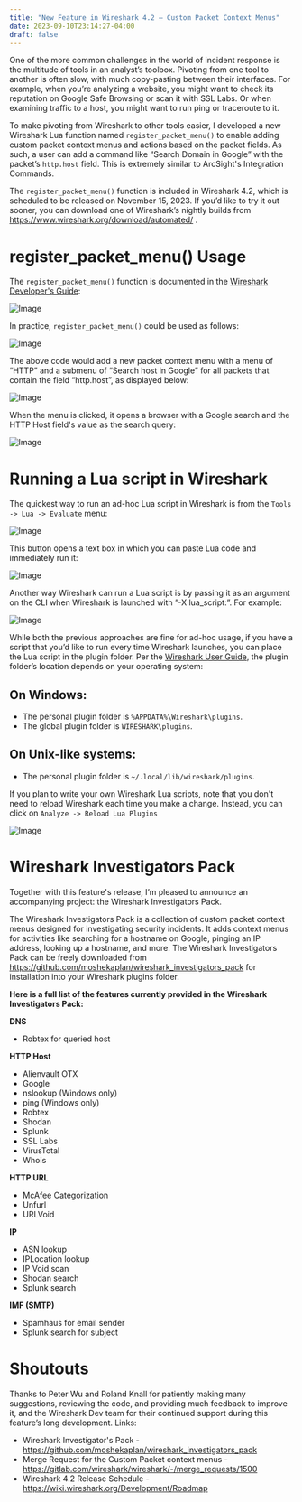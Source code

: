 ```yaml
---
title: "New Feature in Wireshark 4.2 – Custom Packet Context Menus"
date: 2023-09-10T23:14:27-04:00
draft: false
---
```


One of the more common challenges in the world of incident response is the multitude of tools in an analyst’s toolbox. Pivoting from one tool to another is often slow, with much copy-pasting between their interfaces. For example, when you’re analyzing a website, you might want to check its reputation on Google Safe Browsing or scan it with SSL Labs. Or when examining traffic to a host, you might want to run ping or traceroute to it.

To make pivoting from Wireshark to other tools easier, I developed a new Wireshark Lua function named ``register_packet_menu()`` to enable adding custom packet context menus and actions based on the packet fields. As such, a user can add a command like “Search Domain in Google” with the packet’s ``http.host`` field. This is extremely similar to ArcSight's Integration Commands.

The ``register_packet_menu()`` function is included in Wireshark 4.2, which is scheduled to be released on November 15, 2023. If you’d like to try it out sooner, you can download one of Wireshark’s nightly builds from https://www.wireshark.org/download/automated/ .

# register_packet_menu() Usage
The ``register_packet_menu()`` function is documented in the [Wireshark Developer's Guide](https://www.wireshark.org/docs/wsdg_html_chunked/lua_module_Gui.html#lua_fn_register_packet_menu_name__action___required_fields__):

![Image](image1.png "Wireshark Developers Guide entry for register_packet_menu()")

In practice, ``register_packet_menu()`` could be used as follows:

![Image](image2.png "Sample code for using register_packet_menu()")

The above code would add a new packet context menu with a menu of “HTTP” and a submenu of “Search host in Google” for all packets that contain the field “http.host”, as displayed below:

![Image](image3.png "Demonstration of a custom packet context menu")

When the menu is clicked, it opens a browser with a Google search and the HTTP Host field's value as the search query:

![Image](image4.png 'The result when the "Search host in Google" button is clicked')

# Running a Lua script in Wireshark
The quickest way to run an ad-hoc Lua script in Wireshark is from the ``Tools -> Lua -> Evaluate`` menu:

![Image](image5.png "Clicking Tools -> Lua -> Evaluate")

This button opens a text box in which you can paste Lua code and immediately run it:

![Image](image6.png "Evaluating Lua code for ad-hoc execution")

Another way Wireshark can run a Lua script is by passing it as an argument on the CLI when Wireshark is launched with ”-X lua_script:”. For example:

![Image](image7.png "Passing a Lua script to Wireshark")

While both the previous approaches are fine for ad-hoc usage, if you have a script that you’d like to run every time Wireshark launches, you can place the Lua script in the plugin folder. Per the [Wireshark User Guide](https://www.wireshark.org/docs/wsug_html_chunked/ChPluginFolders.html), the plugin folder’s location depends on your operating system:

## On Windows:
* The personal plugin folder is ``%APPDATA%\Wireshark\plugins``.
* The global plugin folder is ``WIRESHARK\plugins``.

## On Unix-like systems:
* The personal plugin folder is ``~/.local/lib/wireshark/plugins``.

If you plan to write your own Wireshark Lua scripts, note that you don't need to reload Wireshark each time you make a change. Instead, you can click on ``Analyze -> Reload Lua Plugins``

![Image](image8.png "Clicking Analyze -> Reload Lua Plugins")

# Wireshark Investigators Pack
Together with this feature's release, I’m pleased to announce an accompanying project: the Wireshark Investigators Pack.

The Wireshark Investigators Pack is a collection of custom packet context menus designed for investigating security incidents. It adds context menus for activities like searching for a hostname on Google, pinging an IP address, looking up a hostname, and more. The Wireshark Investigators Pack can be freely downloaded from https://github.com/moshekaplan/wireshark_investigators_pack for installation into your Wireshark plugins folder.

**Here is a full list of the features currently provided in the Wireshark Investigators Pack:**

**DNS**
* Robtex for queried host

**HTTP Host**
* Alienvault OTX
* Google
* nslookup (Windows only)
* ping (Windows only)
* Robtex
* Shodan
* Splunk
* SSL Labs
* VirusTotal
* Whois

**HTTP URL**
* McAfee Categorization
* Unfurl
* URLVoid

**IP**
* ASN lookup
* IPLocation lookup
* IP Void scan
* Shodan search
* Splunk search

**IMF (SMTP)**
* Spamhaus for email sender
* Splunk search for subject

# Shoutouts

Thanks to Peter Wu and Roland Knall for patiently making many suggestions, reviewing the code, and providing much feedback to improve it, and the Wireshark Dev team for their continued support during this feature’s long development.
Links:
* Wireshark Investigator's Pack - https://github.com/moshekaplan/wireshark_investigators_pack
* Merge Request for the Custom Packet context menus - https://gitlab.com/wireshark/wireshark/-/merge_requests/1500
* Wireshark 4.2 Release Schedule - https://wiki.wireshark.org/Development/Roadmap

